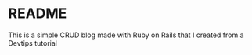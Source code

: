 # README

This is a simple CRUD blog made with Ruby on Rails that I created from a Devtips tutorial
